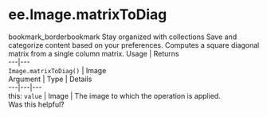  
#  ee.Image.matrixToDiag
bookmark_borderbookmark Stay organized with collections  Save and categorize content based on your preferences.
Computes a square diagonal matrix from a single column matrix.
Usage | Returns  
---|---  
`Image.matrixToDiag()` | Image  
Argument | Type | Details  
---|---|---  
this: `value` | Image | The image to which the operation is applied.  
Was this helpful?
